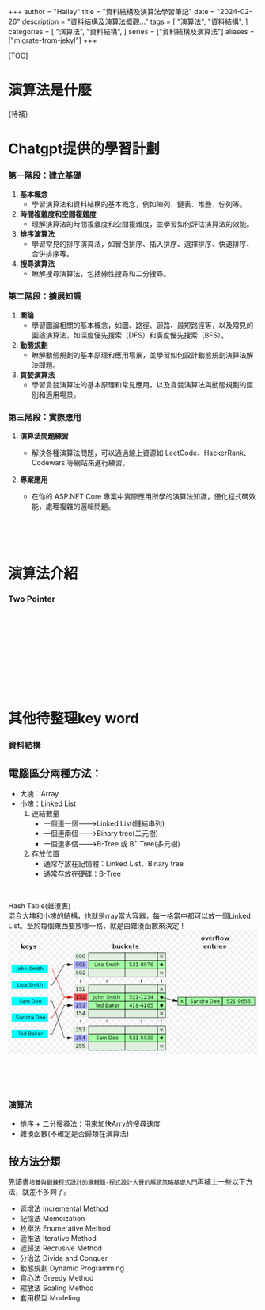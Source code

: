 +++
author = "Hailey"
title = "資料結構及演算法學習筆記"
date = "2024-02-26"
description = "資料結構及演算法概觀…"
tags = [
    "演算法",
    "資料結構",
]
categories = [
    "演算法",
    "資料結構",
]
series = ["資料結構及演算法"]
aliases = ["migrate-from-jekyl"]
+++

 [TOC] 


演算法是什麼
===

{待補}



Chatgpt提供的學習計劃 
===


### 第一階段：建立基礎

1. **基本概念**
   - 學習演算法和資料結構的基本概念，例如陣列、鏈表、堆疊、佇列等。
2. **時間複雜度和空間複雜度**
   - 理解演算法的時間複雜度和空間複雜度，並學習如何評估演算法的效能。
3. **排序演算法**
   - 學習常見的排序演算法，如冒泡排序、插入排序、選擇排序、快速排序、合併排序等。
4. **搜尋演算法**
   - 瞭解搜尋演算法，包括線性搜尋和二分搜尋。

### 第二階段：擴展知識

1. **圖論**
   - 學習圖論相關的基本概念，如圖、路徑、迴路、最短路徑等，以及常見的圖論演算法，如深度優先搜索（DFS）和廣度優先搜索（BFS）。
2. **動態規劃**
   - 瞭解動態規劃的基本原理和應用場景，並學習如何設計動態規劃演算法解決問題。
3. **貪婪演算法**
   - 學習貪婪演算法的基本原理和常見應用，以及貪婪演算法與動態規劃的區別和適用場景。

### 第三階段：實際應用

1. **演算法問題練習**

   - 解決各種演算法問題，可以通過線上資源如 LeetCode、HackerRank、Codewars 等網站來進行練習。

2. **專案應用**

   - 在你的 ASP.NET Core 專案中實際應用所學的演算法知識，優化程式碼效能，處理複雜的邏輯問題。  
     
<br>
<br>
<br>

演算法介紹
===

### Two Pointer


<br>
<br>
<br><br>
<br>
<br><br>
<br>
<br>



其他待整理key word
===

### 資料結構
## 電腦區分兩種方法：<!-- omit in toc -->
* 大塊：Array
* 小塊：Linked List
   1. 連結數量
      *  一個連一個--->Linked List(鏈結串列)  
      * 一個連兩個--->Binary tree(二元樹)  
      * 一個連多個--->B-Tree 或 B<sup>+</sup> Tree(多元樹)
   2. 存放位置
      * 通常存放在記憶體：Linked List、Binary tree
      * 通常存放在硬碟：B-Tree

<br>
  
Hash Table(雜湊表)：  
混合大塊和小塊的結構，也就是rray當大容器，每一格當中都可以放一個Linked List。至於每個東西要放哪一格，就是由雜湊函數來決定！
![Hash Table1](imgs/Hashtable1.png)


<br>
<br><br>

### 演算法  
* 排序 + 二分搜尋法：用來加快Arry的搜尋速度
* 雜湊函數(不確定是否歸類在演算法)

## 按方法分類 <!-- omit in toc -->
先讀書`培養與鍛鍊程式設計的邏輯腦-程式設計大賫的解題策略基礎入門`再補上一些以下方法，就差不多夠了。
 * 遞增法 Incremental Method
 * 記憶法 Memoization
 * 枚舉法 Enumerative Method
 * 遞推法 Iterative Method
 * 遞歸法 Recrusive Method
 * 分治法 Divide and Conquer
 * 動態規劃 Dynamic Programming
 * 貪心法 Greedy Method
 * 縮放法 Scaling Method
 * 套用模型 Modeling

